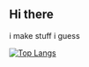 ## Hi there
i make stuff i guess

[![Top Langs](https://github-readme-stats.vercel.app/api/top-langs/?username=wdfeer&theme=dark)](https://github.com/anuraghazra/github-readme-stats)

<!--
**wdfeer/wdfeer** is a ✨ _special_ ✨ repository because its `README.md` (this file) appears on your GitHub profile.

Here are some ideas to get you started:

- 🔭 I’m currently working on ...
- 🌱 I’m currently learning ...
- 👯 I’m looking to collaborate on ...
- 🤔 I’m looking for help with ...
- 💬 Ask me about ...
- 📫 How to reach me: ...
- 😄 Pronouns: ...
- ⚡ Fun fact: ...
-->
